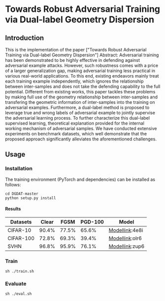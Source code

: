 # Towards Robust Adversarial Training via Dual-label Geometry Dispersion

## Introduction
This is the implementation of the
paper ["Towards Robust Adversarial Training via Dual-label Geometry Dispersion"]
Abstract: Adversarial training has been demonstrated to be highly effective in defending against adversarial example attacks. However, such robustness comes with a price of a larger generalization gap, making adversarial training less practical in various real-world applications. To this end, existing endeavors mainly treat each training example independently, which ignores the relationship between inter-samples and does not take the defending capability to the full potential. Different from existing works, this paper tackles these problems by making full use of the geometry relationship between inter-samples and transfering the geometric information of inter-samples into the training on adversarial examples. Furthermore, a dual-label method is proposed to leverage true and wrong labels of adversarial example to jointly supervise the adversarial learning process. To further characterize this dual-label supervised learning, theoretical explanation provided for the internal working mechanism of adversarial samples. We have conducted extensive experiments on benchmark datasets, which well demonstrate that the proposed approach significantly alleviates the aforementioned challenges.

## Usage
### Installation
The training environment (PyTorch and dependencies) can be installed as follows:
```
cd DGDAT-master
python setup.py install
```

#### Results
| Datasets     | Clear | FGSM   | PGD-100    | Model                                                                 |
| ------------ | ------|--------| -------- | ----------------------------------------------------------              |
| CIFAR-10     | 90.4% | 77.5%  |  65.6%   | [Modellink](https://pan.baidu.com/s/1YY_86kmFSTZaGK2DHD5FFw):4e8i     |
| CIFAR-100    | 72.8% | 69.3%  |  39.4%   | [Modellink](https://pan.baidu.com/s/1-dfhxl-nL4GnLk7L-U7HVg):olr6     | 
| SVHN         | 96.8% | 95.9%  |  76.1%   | [Modellink](https://pan.baidu.com/s/1pmjG4ddW5Ic-NERfDjYxzQ):zup6     |
### Train
```
sh ./train.sh
```
### Evaluate
```
sh ./eval.sh
```
